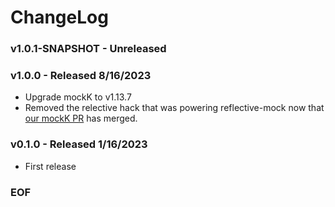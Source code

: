 # ChangeLog

### v1.0.1-SNAPSHOT - Unreleased


### v1.0.0 - Released 8/16/2023

- Upgrade mockK to v1.13.7
- Removed the relective hack that was powering reflective-mock now that [our mockK PR](https://github.com/mockk/mockk/pull/1005) has merged.

### v0.1.0 - Released 1/16/2023

- First release

### EOF
